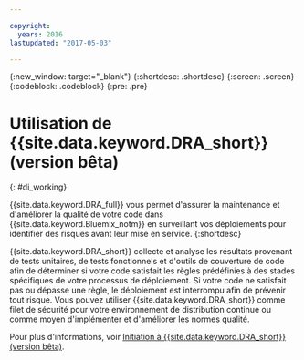 ```yaml
---

copyright:
  years: 2016
lastupdated: "2017-05-03"

---
```


{:new_window: target="_blank"}
{:shortdesc: .shortdesc}
{:screen: .screen}
{:codeblock: .codeblock}
{:pre: .pre}

# Utilisation de {{site.data.keyword.DRA_short}} (version bêta)
{: #di_working}

{{site.data.keyword.DRA_full}} vous permet d'assurer la maintenance et d'améliorer la qualité de votre code dans
{{site.data.keyword.Bluemix_notm}} en surveillant vos déploiements pour identifier des risques avant leur mise en service.
{:shortdesc}

{{site.data.keyword.DRA_short}} collecte et analyse les résultats provenant de tests unitaires, de tests fonctionnels et d'outils de couverture de code afin de déterminer si votre code satisfait les règles prédéfinies à des stades spécifiques de votre processus de déploiement. Si votre code ne satisfait pas ou dépasse une règle, le déploiement est interrompu afin de prévenir tout risque. Vous pouvez utiliser {{site.data.keyword.DRA_short}} comme filet de sécurité pour votre environnement de distribution continue ou comme moyen d'implémenter et d'améliorer les normes qualité. 

Pour plus d'informations, voir [Initiation à {{site.data.keyword.DRA_short}} (version bêta)](/docs/services/DevOpsInsights/index.html).
